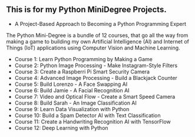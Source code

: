 
## This is for my Python MiniDegree Projects.

- A Project-Based Approach to Becoming a Python Programming Expert

The Python Mini-Degree is a bundle of 12 courses, that go all the way from making a game to building my own Artificial Intelligence (AI) and Internet of Things (IoT) applications using Computer Vision and Machine Learning.

- Course 1: Learn Python Programming by Making a Game
- Course 2: Python Image Processing - Make Instagram-Style Filters
- Course 3: Create a Raspberri Pi Smart Security Camera
- Course 4: Advanced Image Processing - Build a Blackjack Counter
- Course 5: Build Lorenzo - A Face Swapping AI
- Course 6: Build Jamie - A Facial Recognition AI
- Course 7: Video and Optical Flow - Create a Smart Speed Camera
- Course 8: Build Sarah - An Image Classification AI
- Course 9: Learn Data Visualization with Python
- Course 10: Build a Spam Detector AI with Text Classification
- Course 11: Create a Handwriting Recognition AI with TensorFlow
- Course 12: Deep Learning with Python
